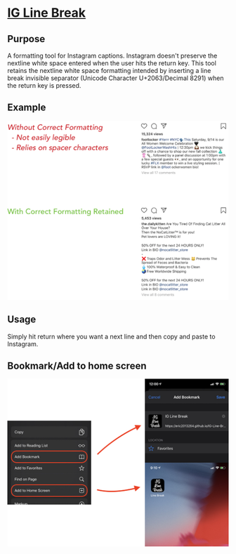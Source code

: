 # [IG Line Break](https://eric2013264.github.io/IG-Line-Break)

## Purpose
A formatting tool for Instagram captions. Instagram doesn't preserve the nextline white space entered when the user hits the return key. This tool retains the nextline white space formatting intended by inserting a line break invisible separator (Unicode Character U+2063/Decimal 8291) when the return key is pressed.

## Example
![Formatting](https://raw.githubusercontent.com/eric2013264/IG-Line-Break/master/images/formatting.png)

## Usage
Simply hit return where you want a next line and then copy and paste to Instagram. 


## Bookmark/Add to home screen
![Add to home screen](https://raw.githubusercontent.com/eric2013264/IG-Line-Break/master/images/iOSAddToHomescreen.png)
